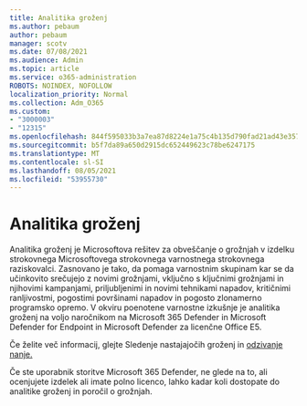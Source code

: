 ```yaml
---
title: Analitika groženj
ms.author: pebaum
author: pebaum
manager: scotv
ms.date: 07/08/2021
ms.audience: Admin
ms.topic: article
ms.service: o365-administration
ROBOTS: NOINDEX, NOFOLLOW
localization_priority: Normal
ms.collection: Adm_O365
ms.custom:
- "3000003"
- "12315"
ms.openlocfilehash: 844f595033b3a7ea87d8224e1a75c4b135d790fad21ad43e35784b951f312cc5
ms.sourcegitcommit: b5f7da89a650d2915dc652449623c78be6247175
ms.translationtype: MT
ms.contentlocale: sl-SI
ms.lasthandoff: 08/05/2021
ms.locfileid: "53955730"
---
```

# <a name="about-threat-analytics"></a>Analitika groženj

Analitika groženj je Microsoftova rešitev za obveščanje o grožnjah v izdelku strokovnega Microsoftovega strokovnega varnostnega strokovnega raziskovalci. Zasnovano je tako, da pomaga varnostnim skupinam kar se da učinkovito srečujejo z novimi grožnjami, vključno s ključnimi grožnjami in njihovimi kampanjami, priljubljenimi in novimi tehnikami napadov, kritičnimi ranljivostmi, pogostimi površinami napadov in pogosto zlonamerno programsko opremo. V okviru poenotene varnostne izkušnje je analitika groženj na voljo naročnikom na Microsoft 365 Defender in Microsoft Defender for Endpoint in Microsoft Defender za licenčne Office E5. 

Če želite več informacij, glejte Sledenje nastajajočih groženj in [odzivanje nanje.](/microsoft-365/security/defender/threat-analytics)

Če ste uporabnik storitve Microsoft 365 Defender, ne glede na to, ali ocenjujete izdelek ali imate polno licenco, lahko kadar koli dostopate do analitike groženj in poročil o grožnjah. 